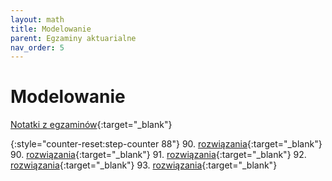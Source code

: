 ```yaml
---
layout: math
title: Modelowanie
parent: Egzaminy aktuarialne
nav_order: 5
---
```


# Modelowanie

[Notatki z egzaminów](../modelowanie/notatki.html){:target="_blank"}

{:style="counter-reset:step-counter 88"}
90. [rozwiązania](pdfs_modelowanie/Egzamin_089.pdf){:target="_blank"}
90. [rozwiązania](pdfs_modelowanie/Egzamin_090.pdf){:target="_blank"}
91. [rozwiązania](pdfs_modelowanie/Egzamin_091.pdf){:target="_blank"}
92. [rozwiązania](pdfs_modelowanie/Egzamin_092.pdf){:target="_blank"}
93. [rozwiązania](pdfs_modelowanie/Egzamin_093.pdf){:target="_blank"}